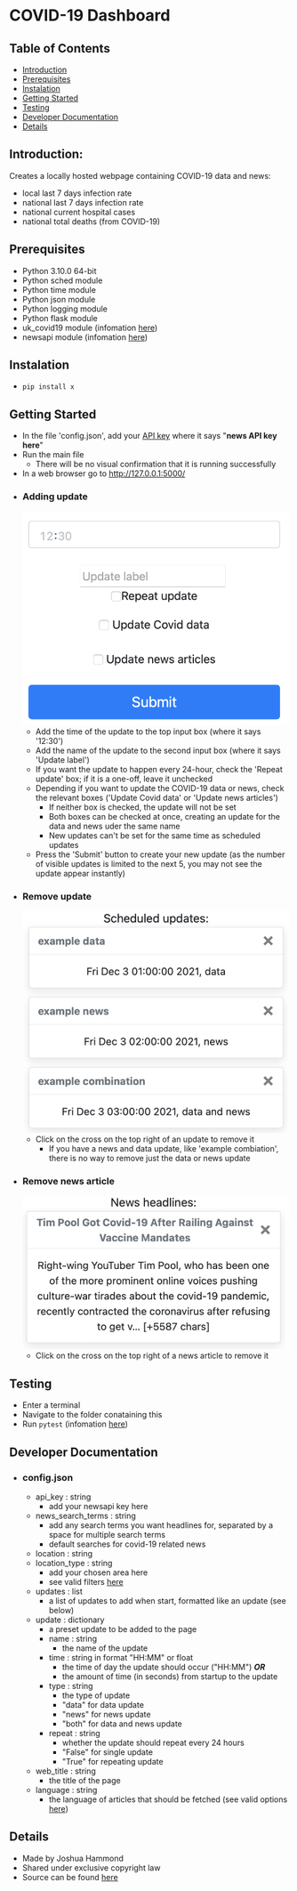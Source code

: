 # COVID-19 Dashboard

## Table of Contents
- [Introduction](##Introduction)
- [Prerequisites](##Prerequisites)
- [Instalation](##Instalation)
- [Getting Started](##Getting-Started)
- [Testing](##Testing)
- [Developer Documentation](##Developer-Documentation)
- [Details](##Details)

## Introduction:
Creates a locally hosted webpage containing COVID-19 data and news:
- local last 7 days infection rate
- national last 7 days infection rate
- national current hospital cases
- national total deaths (from COVID-19)

## Prerequisites
- Python 3.10.0 64-bit
- Python sched module
- Python time module
- Python json module
- Python logging module
- Python flask module
- uk_covid19 module (infomation [here](https://publichealthengland.github.io/coronavirus-dashboard-api-python-sdk/pages/getting_started.html))
- newsapi module (infomation [here](https://newsapi.org/))

## Instalation
- `pip install x`

## Getting Started
- In the file 'config.json', add your [API key](https://newsapi.org/) where it says "**news API key here**"
- Run the main file
    - There will be no visual confirmation that it is running successfully
- In a web browser go to http://127.0.0.1:5000/
- ### Adding update
    ![Screenshot of bottom middle part of webpage](screenshots/add_update.png)
    - Add the time of the update to the top input box (where it says '12:30')
    - Add the name of the update to the second input box (where it says 'Update label')
    - If you want the update to happen every 24-hour, check the 'Repeat update' box; if it is a one-off, leave it unchecked
    - Depending if you want to update the COVID-19 data or news, check the relevant boxes ('Update Covid data' or 'Update news articles')
        - If neither box is checked, the update will not be set
        - Both boxes can be checked at once, creating an update for the data and news uder the same name
        - New updates can't be set for the same time as scheduled updates
    - Press the 'Submit' button to create your new update (as the number of visible updates is limited to the next 5, you may not see the update appear instantly)
- ### Remove update
    ![Screenshot of top left part of webpage](screenshots/remove_update.png)
    - Click on the cross on the top right of an update to remove it
        - If you have a news and data update, like 'example combiation', there is no way to remove just the data or news update
- ### Remove news article
    ![Screenshot of top left part of webpage](screenshots/remove_news.png)
    - Click on the cross on the top right of a news article to remove it

## Testing
- Enter a terminal
- Navigate to the folder conataining this
- Run `pytest` (infomation [here](https://docs.pytest.org/en/6.2.x/getting-started.html))

## Developer Documentation
- ### config.json
    - api_key : string
        - add your newsapi key here
    - news_search_terms : string
        - add any search terms you want headlines for, separated by a space for multiple search terms
        - default searches for covid-19 related news
    - location : string
    - location_type : string
        - add your chosen area here
        - see valid filters [here](https://coronavirus.data.gov.uk/details/developers-guide/main-api#params-filters)
    - updates : list
        - a list of updates to add when start, formatted like an update (see below)
    - update : dictionary
        - a preset update to be added to the page
        - name : string
            - the name of the update
        - time : string in format "HH:MM" or float
            - the time of day the update should occur ("HH:MM") **_OR_**
            - the amount of time (in seconds) from startup to the update
        - type : string
            - the type of update
            - "data" for data update
            - "news" for news update
            - "both" for data and news update
        - repeat : string
            - whether the update should repeat every 24 hours
            - "False" for single update
            - "True" for repeating update
    - web_title : string
        - the title of the page
    - language : string
        - the language of articles that should be fetched (see valid options [here](https://newsapi.org/sources))

## Details
- Made by Joshua Hammond
- Shared under exclusive copyright law
- Source can be found [here](https://github.com/Peter-Bread/CS-Programming-Module-Current)

